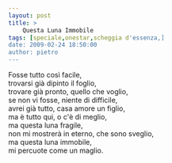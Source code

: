 ```yaml
---
layout: post
title: >
    Questa Luna Immobile
tags: [speciale,onestar,scheggia d'essenza,]
date: 2009-02-24 18:50:00
author: pietro
---
```

Fosse tutto così facile,<br/>trovarsi già dipinto il foglio,<br/>trovare già pronto, quello che voglio,<br/>se non vi fosse, niente di difficile,<br/>avrei già tutto, casa amore un figlio,<br/>ma è tutto qui, o c'è di meglio,<br/>ma questa luna fragile,<br/>non mi mostrerà in eterno, che sono sveglio,<br/>ma questa luna immobile,<br/>mi percuote come un maglio.
